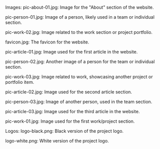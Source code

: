 
Images:
pic-about-01.jpg: Image for the "About" section of the website.

pic-person-01.jpg: Image of a person, likely used in a team or individual section.

pic-work-02.jpg: Image related to the work section or project portfolio.

favicon.jpg: The favicon for the website.

pic-article-01.jpg: Image used for the first article in the website.

pic-person-02.jpg: Another image of a person for the team or individual section.

pic-work-03.jpg: Image related to work, showcasing another project or portfolio item.

pic-article-02.jpg: Image used for the second article section.

pic-person-03.jpg: Image of another person, used in the team section.

pic-article-03.jpg: Image used for the third article in the website.

pic-work-01.jpg: Image used for the first work/project section.

Logos:
logo-black.png: Black version of the project logo.

logo-white.png: White version of the project logo.


